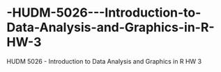 # -HUDM-5026---Introduction-to-Data-Analysis-and-Graphics-in-R-HW-3
 HUDM 5026 - Introduction to Data Analysis and Graphics in R HW 3
